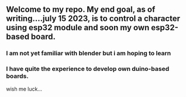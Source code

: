 ## Welcome to my repo. My end goal, as of writing....july 15 2023, is to control a character using esp32 module and soon my own esp32-based board.

### I am not yet familiar with blender but i am hoping to learn

### I have quite the experience to develop own duino-based boards. 

wish me luck...